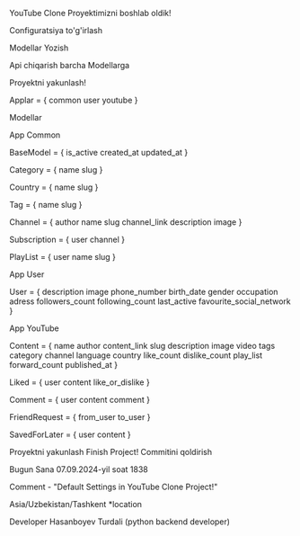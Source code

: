 YouTube Clone Proyektimizni boshlab oldik!


Configuratsiya to'g'irlash

Modellar Yozish 

Api chiqarish barcha Modellarga 

Proyektni yakunlash!

Applar = {
    common
    user
    youtube
}

Modellar


App Common


BaseModel = {
    is_active
    created_at
    updated_at
}

Category = {
    name
    slug
}

Country = {
    name
    slug
}

Tag = {
    name
    slug
}

Channel = {
    author
    name
    slug
    channel_link
    description
    image
}

Subscription = {
    user
    channel
}

PlayList = {
    user
    name
    slug
}


App User


User = {
    description
    image
    phone_number
    birth_date
    gender
    occupation 
    adress
    followers_count 
    following_count 
    last_active 
    favourite_social_network
}


App YouTube


Content = {
    name
    author
    content_link
    slug
    description
    image
    video
    tags
    category
    channel
    language
    country
    like_count
    dislike_count
    play_list
    forward_count
    published_at
}

Liked = {
    user
    content
    like_or_dislike
}

Comment = {
    user
    content
    comment
}

FriendRequest = {
    from_user
    to_user
}

SavedForLater = {
    user
    content
}


Proyektni yakunlash Finish Project! Commitini qoldirish 

Bugun Sana 07.09.2024-yil soat 1838

Comment - "Default Settings in YouTube Clone Project!"

Asia/Uzbekistan/Tashkent *location

Developer Hasanboyev Turdali (python backend developer)
